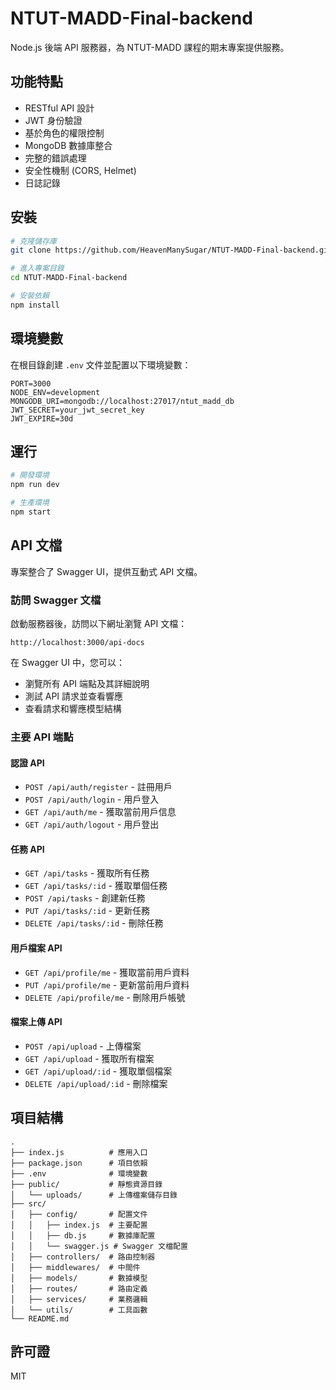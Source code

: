 # NTUT-MADD-Final-backend

Node.js 後端 API 服務器，為 NTUT-MADD 課程的期末專案提供服務。

## 功能特點

- RESTful API 設計
- JWT 身份驗證
- 基於角色的權限控制
- MongoDB 數據庫整合
- 完整的錯誤處理
- 安全性機制 (CORS, Helmet)
- 日誌記錄

## 安裝

```bash
# 克隆儲存庫
git clone https://github.com/HeavenManySugar/NTUT-MADD-Final-backend.git

# 進入專案目錄
cd NTUT-MADD-Final-backend

# 安裝依賴
npm install
```

## 環境變數

在根目錄創建 `.env` 文件並配置以下環境變數：

```
PORT=3000
NODE_ENV=development
MONGODB_URI=mongodb://localhost:27017/ntut_madd_db
JWT_SECRET=your_jwt_secret_key
JWT_EXPIRE=30d
```

## 運行

```bash
# 開發環境
npm run dev

# 生產環境
npm start
```

## API 文檔

專案整合了 Swagger UI，提供互動式 API 文檔。

### 訪問 Swagger 文檔

啟動服務器後，訪問以下網址瀏覽 API 文檔：

```
http://localhost:3000/api-docs
```

在 Swagger UI 中，您可以：
- 瀏覽所有 API 端點及其詳細說明
- 測試 API 請求並查看響應
- 查看請求和響應模型結構

### 主要 API 端點

#### 認證 API

- `POST /api/auth/register` - 註冊用戶
- `POST /api/auth/login` - 用戶登入
- `GET /api/auth/me` - 獲取當前用戶信息
- `GET /api/auth/logout` - 用戶登出

#### 任務 API

- `GET /api/tasks` - 獲取所有任務
- `GET /api/tasks/:id` - 獲取單個任務
- `POST /api/tasks` - 創建新任務
- `PUT /api/tasks/:id` - 更新任務
- `DELETE /api/tasks/:id` - 刪除任務

#### 用戶檔案 API

- `GET /api/profile/me` - 獲取當前用戶資料
- `PUT /api/profile/me` - 更新當前用戶資料
- `DELETE /api/profile/me` - 刪除用戶帳號

#### 檔案上傳 API

- `POST /api/upload` - 上傳檔案
- `GET /api/upload` - 獲取所有檔案
- `GET /api/upload/:id` - 獲取單個檔案
- `DELETE /api/upload/:id` - 刪除檔案

## 項目結構

```
.
├── index.js          # 應用入口
├── package.json      # 項目依賴
├── .env              # 環境變數
├── public/           # 靜態資源目錄
│   └── uploads/      # 上傳檔案儲存目錄
├── src/
│   ├── config/       # 配置文件
│   │   ├── index.js  # 主要配置
│   │   ├── db.js     # 數據庫配置
│   │   └── swagger.js # Swagger 文檔配置
│   ├── controllers/  # 路由控制器
│   ├── middlewares/  # 中間件
│   ├── models/       # 數據模型
│   ├── routes/       # 路由定義
│   ├── services/     # 業務邏輯
│   └── utils/        # 工具函數
└── README.md
```

## 許可證

MIT
